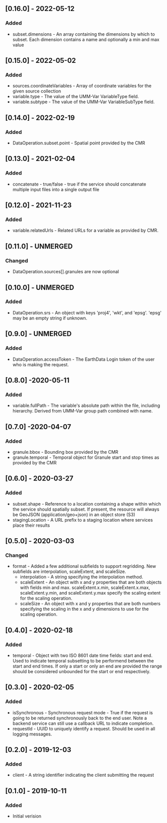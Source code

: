 ## [0.16.0] - 2022-05-12
### Added
- subset.dimensions - An array containing the dimensions by which to subset. Each dimension contains a name and optionally a min and max value

## [0.15.0] - 2022-05-02
### Added
- sources.coordinateVariables - Array of coordinate variables for the given source collection
- variable.type - The value of the UMM-Var VariableType field.
- variable.subtype - The value of the UMM-Var VariableSubType field.

## [0.14.0] - 2022-02-19
### Added
- DataOperation.subset.point - Spatial point provided by the CMR

## [0.13.0] - 2021-02-04
### Added
- concatenate - true/false - true if the service should concatenate multiple input files into a single output file

## [0.12.0] - 2021-11-23
### Added
- variable.relatedUrls - Related URLs for a variable as provided by CMR.

## [0.11.0] - UNMERGED
### Changed
- DataOperation.sources[].granules are now optional

## [0.10.0] - UNMERGED
### Added
- DataOperation.srs - An object with keys 'proj4', 'wkt', and 'epsg'. 'epsg' may be an empty string if unknown.

## [0.9.0] - UNMERGED
### Added
- DataOperation.accessToken - The EarthData Login token of the user who is making the request.

## [0.8.0] -2020-05-11
### Added
- variable.fullPath - The variable's absolute path within the file, including hierarchy.  Derived from UMM-Var group path combined with name.

## [0.7.0] -2020-04-07
### Added
- granule.bbox - Bounding box provided by the CMR
- granule.temporal - Temporal object for Granule start and stop times as provided by the CMR

## [0.6.0] - 2020-03-27
### Added
- subset.shape - Reference to a location containing a shape within which the service should spatially subset.
  If present, the resource will always be GeoJSON (application/geo+json) in an object store (S3)
- stagingLocation - A URL prefix to a staging location where services place their results

## [0.5.0] - 2020-03-03
### Changed
- format - Added a few additional subfields to support regridding. New subfields are interpolation, scaleExtent, and scaleSize.
  - interpolation - A string specifying the interpolation method.
  - scaleExtent - An object with x and y properties that are both objects with fields min and max. scaleExtent.x.min, scaleExtent.x.max, scaleExtent.y.min, and scaleExtent.y.max specify the scaling extent for the scaling operation.
  - scaleSize - An object with x and y properties that are both numbers specifying the scaling in the x and y dimensions to use for the scaling operation.

## [0.4.0] - 2020-02-18
### Added
- temporal - Object with two ISO 8601 date time fields: start and end. Used to indicate temporal subsetting to be performend between the start and end times. If only a start or only an end are provided the range should be considered unbounded for the start or end respectively.

## [0.3.0] - 2020-02-05
### Added
- isSynchronous - Synchronous request mode - True if the request is going to be returned synchronously back to the end user. Note a backend service can still use a callback URL to indicate completion.
- requestId - UUID to uniquely identify a request. Should be used in all logging messages.

## [0.2.0] - 2019-12-03
### Added
- client - A string identifier indicating the client submitting the request

## [0.1.0] - 2019-10-11
### Added
- Initial verision
